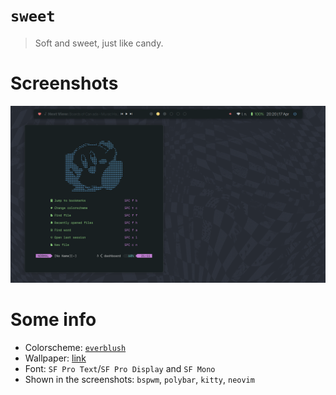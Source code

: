 # `sweet`
> Soft and sweet, just like candy.

# Screenshots

![screenshot](screenshot.png)

# Some info

+ Colorscheme: [`everblush`](https://github.com/kiddae/colorer-colorschemes/blob/main/everblush)
+ Wallpaper: [link](https://raw.githubusercontent.com/kiddae/wallpapers/main/music/colorized/4t2qli7sxom61_c_inv_everblush.png)
+ Font: `SF Pro Text`/`SF Pro Display` and `SF Mono`
+ Shown in the screenshots: `bspwm`, `polybar`, `kitty`, `neovim`


